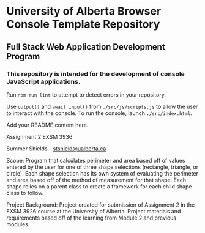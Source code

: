 # University of Alberta Browser Console Template Repository
## Full Stack Web Application Development Program
### This repository is intended for the development of console JavaScript applications.

Run `npm run lint` to attempt to detect errors in your repository.

Use `output()` and `await input()` from `./src/js/scripts.js` to allow the user to interact with the console.
To run the console, launch `./src/index.html`.

Add your README content here.

Assignment 2 EXSM 3936

Summer Shields - stshield@ualberta.ca

Scope: Program that calculates perimeter and area based off of values entered by the user for one of three shape selections (rectangle, triangle, or circle). Each shape selection has its own system of evaluating the perimeter and area based off of the method of measurement for that shape. Each shape relies on a parent class to create a framework for each child shape class to follow.

Project Background:
Project created for submission of Assignment 2 in the EXSM 3926 course at the University of Alberta. Project materials and requirements based off of the learning from Module 2 and previous modules.